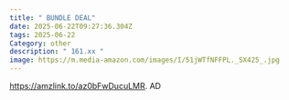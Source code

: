 ```yaml
---
title: " BUNDLE DEAL"
date: 2025-06-22T09:27:36.304Z
tags: 2025-06-22
Category: other
description: " 161.xx "
image: https://m.media-amazon.com/images/I/51jWTfNFFPL._SX425_.jpg
---
```

https://amzlink.to/az0bFwDucuLMR.
AD